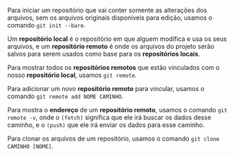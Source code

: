 Para iniciar um repositório que vai conter somente as alterações dos arquivos, sem os arquivos originais disponíveis para edição, usamos o comando `git init --bare`.

Um **repositório local** é o repositório em que alguem modifica e usa os seus arquivos, e um **repositório remoto** é onde os arquivos do projeto serão salvos para serem usados como base para os **repositórios locais**.

Para mostrar todos os **repositórios remotos** que estão vinculados com o nosso **repositório local**, usamos `git remote`.

Para adicionar um novo **repositório remoto** para vincular, usamos o comando `git remote add NOME CAMINHO`.

Para mostra o **endereço** de um **repositório remoto**, usamos o comando `git remote -v`, onde o `(fetch)` significa que ele irá buscar os dados desse caminho, e o `(push)` que ele irá enviar os dados para esse caminho.

Para clonar os arquivos de um repositório, usamos o comando `git clone CAMINHO [NOME]`.